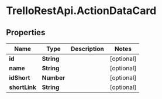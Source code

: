 # TrelloRestApi.ActionDataCard

## Properties

Name | Type | Description | Notes
------------ | ------------- | ------------- | -------------
**id** | **String** |  | [optional] 
**name** | **String** |  | [optional] 
**idShort** | **Number** |  | [optional] 
**shortLink** | **String** |  | [optional] 


